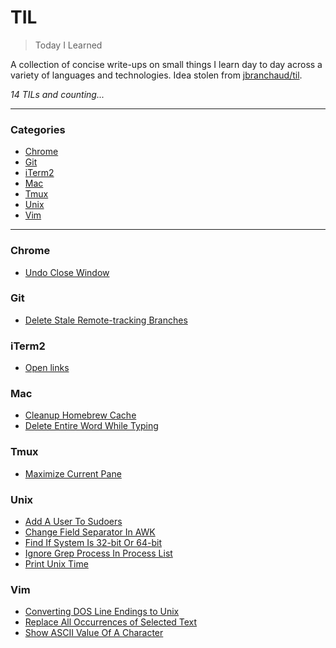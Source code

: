 # TIL

> Today I Learned

A collection of concise write-ups on small things I learn day to day across a
variety of languages and technologies. Idea stolen from
[jbranchaud/til](https://github.com/jbranchaud/til).

_14 TILs and counting..._

---

### Categories

* [Chrome](#chrome)
* [Git](#git)
* [iTerm2](#iterm2)
* [Mac](#mac)
* [Tmux](#tmux)
* [Unix](#unix)
* [Vim](#vim)

---

### Chrome

- [Undo Close Window](chrome/undo-close-window.md)

### Git

- [Delete Stale Remote-tracking Branches](git/delete-stale-remote-branches.md)

### iTerm2

- [Open links](iterm2/open-links.md)

### Mac

- [Cleanup Homebrew Cache](mac/cleanup-homebrew-cache.md)
- [Delete Entire Word While Typing](mac/delete-entire-word-while-typing.md)

### Tmux

- [Maximize Current Pane](tmux/maximize-current-pane.md)

### Unix

- [Add A User To Sudoers](unix/add-user-to-sudoers.md)
- [Change Field Separator In AWK](unix/change_field_separator_in_awk.md)
- [Find If System Is 32-bit Or 64-bit](unix/find-if-32-bit-or-64-bit.md)
- [Ignore Grep Process In Process List](unix/ignore-grep-process-in-process-list.md)
- [Print Unix Time](unix/print-unix-time.md)

### Vim

- [Converting DOS Line Endings to Unix](vim/converting-dos-line-endings-to-unix.md)
- [Replace All Occurrences of Selected Text](vim/replace-occurrences-of-selected-text.md)
- [Show ASCII Value Of A Character](vim/show-ascii-value-of-character.md)

